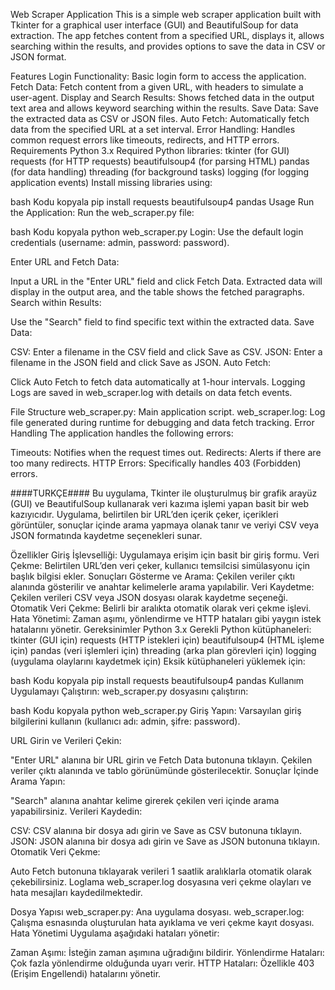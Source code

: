 Web Scraper Application
This is a simple web scraper application built with Tkinter for a graphical user interface (GUI) and BeautifulSoup for data extraction. The app fetches content from a specified URL, displays it, allows searching within the results, and provides options to save the data in CSV or JSON format.

Features
Login Functionality: Basic login form to access the application.
Fetch Data: Fetch content from a given URL, with headers to simulate a user-agent.
Display and Search Results: Shows fetched data in the output text area and allows keyword searching within the results.
Save Data: Save the extracted data as CSV or JSON files.
Auto Fetch: Automatically fetch data from the specified URL at a set interval.
Error Handling: Handles common request errors like timeouts, redirects, and HTTP errors.
Requirements
Python 3.x
Required Python libraries:
tkinter (for GUI)
requests (for HTTP requests)
beautifulsoup4 (for parsing HTML)
pandas (for data handling)
threading (for background tasks)
logging (for logging application events)
Install missing libraries using:

bash
Kodu kopyala
pip install requests beautifulsoup4 pandas
Usage
Run the Application: Run the web_scraper.py file:

bash
Kodu kopyala
python web_scraper.py
Login: Use the default login credentials (username: admin, password: password).

Enter URL and Fetch Data:

Input a URL in the "Enter URL" field and click Fetch Data.
Extracted data will display in the output area, and the table shows the fetched paragraphs.
Search within Results:

Use the "Search" field to find specific text within the extracted data.
Save Data:

CSV: Enter a filename in the CSV field and click Save as CSV.
JSON: Enter a filename in the JSON field and click Save as JSON.
Auto Fetch:

Click Auto Fetch to fetch data automatically at 1-hour intervals.
Logging
Logs are saved in web_scraper.log with details on data fetch events.

File Structure
web_scraper.py: Main application script.
web_scraper.log: Log file generated during runtime for debugging and data fetch tracking.
Error Handling
The application handles the following errors:

Timeouts: Notifies when the request times out.
Redirects: Alerts if there are too many redirects.
HTTP Errors: Specifically handles 403 (Forbidden) errors.



####TURKÇE####
Bu uygulama, Tkinter ile oluşturulmuş bir grafik arayüz (GUI) ve BeautifulSoup kullanarak veri kazıma işlemi yapan basit bir web kazıyıcıdır. Uygulama, belirtilen bir URL’den içerik çeker, içerikleri görüntüler, sonuçlar içinde arama yapmaya olanak tanır ve veriyi CSV veya JSON formatında kaydetme seçenekleri sunar.

Özellikler
Giriş İşlevselliği: Uygulamaya erişim için basit bir giriş formu.
Veri Çekme: Belirtilen URL’den veri çeker, kullanıcı temsilcisi simülasyonu için başlık bilgisi ekler.
Sonuçları Gösterme ve Arama: Çekilen veriler çıktı alanında gösterilir ve anahtar kelimelerle arama yapılabilir.
Veri Kaydetme: Çekilen verileri CSV veya JSON dosyası olarak kaydetme seçeneği.
Otomatik Veri Çekme: Belirli bir aralıkta otomatik olarak veri çekme işlevi.
Hata Yönetimi: Zaman aşımı, yönlendirme ve HTTP hataları gibi yaygın istek hatalarını yönetir.
Gereksinimler
Python 3.x
Gerekli Python kütüphaneleri:
tkinter (GUI için)
requests (HTTP istekleri için)
beautifulsoup4 (HTML işleme için)
pandas (veri işlemleri için)
threading (arka plan görevleri için)
logging (uygulama olaylarını kaydetmek için)
Eksik kütüphaneleri yüklemek için:

bash
Kodu kopyala
pip install requests beautifulsoup4 pandas
Kullanım
Uygulamayı Çalıştırın: web_scraper.py dosyasını çalıştırın:

bash
Kodu kopyala
python web_scraper.py
Giriş Yapın: Varsayılan giriş bilgilerini kullanın (kullanıcı adı: admin, şifre: password).

URL Girin ve Verileri Çekin:

"Enter URL" alanına bir URL girin ve Fetch Data butonuna tıklayın.
Çekilen veriler çıktı alanında ve tablo görünümünde gösterilecektir.
Sonuçlar İçinde Arama Yapın:

"Search" alanına anahtar kelime girerek çekilen veri içinde arama yapabilirsiniz.
Verileri Kaydedin:

CSV: CSV alanına bir dosya adı girin ve Save as CSV butonuna tıklayın.
JSON: JSON alanına bir dosya adı girin ve Save as JSON butonuna tıklayın.
Otomatik Veri Çekme:

Auto Fetch butonuna tıklayarak verileri 1 saatlik aralıklarla otomatik olarak çekebilirsiniz.
Loglama
web_scraper.log dosyasına veri çekme olayları ve hata mesajları kaydedilmektedir.

Dosya Yapısı
web_scraper.py: Ana uygulama dosyası.
web_scraper.log: Çalışma esnasında oluşturulan hata ayıklama ve veri çekme kayıt dosyası.
Hata Yönetimi
Uygulama aşağıdaki hataları yönetir:

Zaman Aşımı: İsteğin zaman aşımına uğradığını bildirir.
Yönlendirme Hataları: Çok fazla yönlendirme olduğunda uyarı verir.
HTTP Hataları: Özellikle 403 (Erişim Engellendi) hatalarını yönetir.

